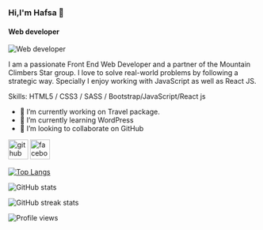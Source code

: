 ### Hi,I'm Hafsa 👋 
#### Web developer
![Web developer](https://scontent.fcgp3-1.fna.fbcdn.net/v/t39.30808-6/329429533_571546328496380_6307132389007236277_n.jpg?_nc_cat=103&ccb=1-7&_nc_sid=730e14&_nc_ohc=7buoE1A7QHwAX8n-X8_&_nc_ht=scontent.fcgp3-1.fna&oh=00_AfBbXLLUEf8rfVUjtKAz-ed-wRdK0lKs1FxPoXI6I_F3Rw&oe=64076835)

I am a passionate   Front End Web Developer and a partner of the Mountain Climbers Star group.  I love to solve real-world problems by following a strategic way. Specially I enjoy working with JavaScript as well as React JS.

Skills: HTML5 / CSS3 / SASS / Bootstrap/JavaScript/React js

- 🔭 I’m currently working on Travel package. 
- 🌱 I’m currently learning WordPress 
- 👯 I’m looking to collaborate on GitHub 


[<img src='https://cdn.jsdelivr.net/npm/simple-icons@3.0.1/icons/github.svg' alt='github' height='40'>](https://github.com/hafsawd)  [<img src='https://cdn.jsdelivr.net/npm/simple-icons@3.0.1/icons/facebook.svg' alt='facebook' height='40'>](https://www.facebook.com/tarinwd)  

[![Top Langs](https://github-readme-stats.vercel.app/api/top-langs/?username=hafsawd)](https://github.com/anuraghazra/github-readme-stats)

![GitHub stats](https://github-readme-stats.vercel.app/api?username=hafsawd&show_icons=true)  

![GitHub streak stats](https://streak-stats.demolab.com/?user=hafsawd)  

![Profile views](https://gpvc.arturio.dev/hafsawd)  
